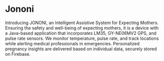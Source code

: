 # Jononi
Introducing JONONI, an Intelligent Assistive System for Expecting Mothers. Ensuring the safety and well-being of expecting mothers, it is a device with a Java-based application that incorporates LM35, GY-NE06MV2 GPS, and pulse rate sensors. We monitor temperature, pulse rate, and track locations while alerting medical professionals in emergencies. Personalized pregnancy insights are delivered based on individual data, securely stored on Firebase.
